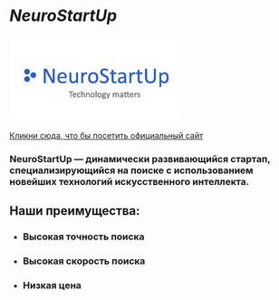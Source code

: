 # *NeuroStartUp*

![](./logo.png)

[Кликни сюда, что бы посетить официальный сайт](https://www.neurostartupchallenge.org/)

### **NeuroStartUp**  — динамически развивающийся стартап, специализирующийся на поиске с использованием новейших технологий искусственного интеллекта. 

## **Наши преимущества:**

 * ###  Высокая точность поиска
 * ### Высокая скорость поиска
 * ### Низкая цена